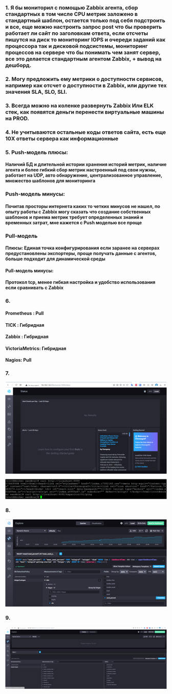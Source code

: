 ### 1. Я бы мониторил с помощью Zabbix агента, сбор стандартных в том числе CPU метрик заложено в стандартный шаблон, остается только под себя подстроить и все, еще можно настроить запрос post что бы проверить работает ли сайт по заголовкам ответа, если отсчеты пишутся на диск то мониторинг IOPS и очереди заданий как процессора так и дисковой подсистемы, мониторинг процессов на сервере что бы понимать чем занят сервер, все это делается стандартным агентом Zabbix, + вывод на дешборд.

### 2. Могу предложить ему метрики о доступности сервисов, например как отсчет о доступности в Zabbix, или другие тех значения SLA, SLO, SLI.

### 3. Всегда можно на коленке развернуть Zabbix Или ELK стек, как появятся деньги перенести виртуальные машины на PROD.

### 4. Не учитываются остальные коды ответов сайта, есть еще 10X ответы сервера как информационные

### 5. Push-модель плюсы:

#### Наличий БД и длительной истории хранения историй метрик, наличие агента и более гибкий сбор метрик настроенный под свои нужны, работает на UDP, авто обнаружение, централизованное управление, множество шаблонов для мониторинга

### Push-модель минусы:

#### Почитав просторы интернета каких то четких минусов не нашел, по опыту работы с Zabbix могу сказать что создание собственных шаблонов и приема метрик требует определенных знаний и временных затрат, мне кажется с Push моделью все проще

###  Pull-модель
 
#### Плюсы: Единая точка конфигурирования если заранее на серверах предустановлены экспортеры, проще получать данные с агентов, больше подходит для динамической среды

#### Pull-модель минусы:
 
#### Протокол tcp, менее гибкая настройка и удобство использования если сравнивать с Zabbix

### 6.

#### Prometheus : Pull

#### TICK : Гибридная

#### Zabbix : Гибридная

#### VictoriaMetrics: Гибридная

#### Nagios: Pull

### 7.

![Alt text](https://github.com/maks1001281/devops-netology/blob/main/Home_work/10.2/tick.PNG?raw=true "Optional Title")

![Alt text](https://github.com/maks1001281/devops-netology/blob/main/Home_work/10.2/tick2.PNG?raw=true "Optional Title")

### 8.

![Alt text](https://github.com/maks1001281/devops-netology/blob/main/Home_work/10.2/disk.PNG?raw=true "Optional Title")

### 9.

![Alt text](https://github.com/maks1001281/devops-netology/blob/main/Home_work/10.2/docker.PNG?raw=true "Optional Title")
